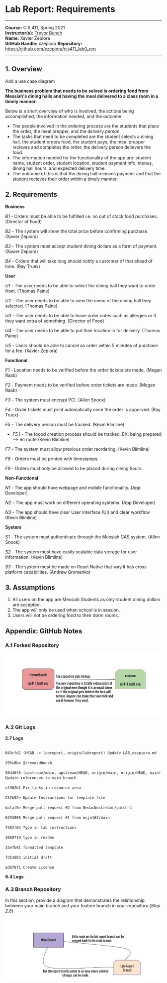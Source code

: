 # Lab Report: Requirements
___
**Course:** CIS 411, Spring 2021  
**Instructor(s):** [Trevor Bunch](https://github.com/trevordbunch)  
**Name:** Xavier Zepiora  
**GitHub Handle:** xzepiora
**Repository:** https://github.com/xzepiora/cis411_lab0_req
___

## 1. Overview
Add a use case diagram

**The business problem that needs to be solved is ordering food from Messiah's dining halls and having the meal delivered to a class room in a timely manner.**

Below is a short overview of who is involved, the actions being accomplished, the information needed, and the outcome.

- The people involved in the ordering process are the students that place the order, the meal prepper, and the delivery person. 
- The tasks that need to be completed are the student selects a dining hall, the student orders food, the student pays, the meal prepper recieves and completes the order, the delivery person delievers the food.
- The information needed for the functionality of the app are: student name, student order, student location, student payment info, menus, dining hall hours, and expected delivery time.
- The outcome of this is that the dining hall recieves payment and that the student recieves their order within a timely manner.

## 2. Requirements

**Business**

*B1* - Orders must be able to be fulfilled i.e. no out of stock food purchases. (Director of Food)

*B2* - The system will show the total price before confirming purchase. (Xavier Zepiora)

*B3* - The system must accept student dining dollars as a form of payment. (Xavier Zepiora) 

*B4* - Orders that will take long should notify a customer of that ahead of time. (Ray Truex)

**User**

*U1* - The user needs to be able to select the dining hall they want to order from. (Thomas Paine)

*U2* - The user needs to be able to view the menu of the dining hall they selected. (Thomas Paine)

*U3* - The user needs to be able to leave order notes such as allergies or if they want extra of something. (Director of Food)

*U4* - The user needs to be able to put their location in for delivery. (Thomas Paine)

*U5* - Users should be able to cancel an order within 5 minutes of purchase for a fee. (Xavier Zepiora)

**Functional**

*F1* - Location needs to be verified before the order tickets are made. (Megan Raab)

*F2* - Payment needs to be verified before order tickets are made. (Megan Raab)

*F3* - The system must encrypt PCI. (Allen Snook)

*F4* - Order tickets must print automatically once the order is apporved. (Ray Truex)

*F5* - The delivery person must be tracked. (Kevin Blimline)

- *F5.1* - The foood creation process should be tracked. EX: being prepared --> en route (Kevin Blimline)

*F7* - The system must allow previous order reordering. (Kevin Blimline)

*F8* - Orders must be printed with timestamps.

*F9* - Orders must only be allowed to be placed during dining hours.

**Non-Functional**

*N1* - The app should have webpage and mobile functionality. (App Developer)

*N2* - The app must work on different operating systems. (App Developer)

*N3* - The app should have clear User Interface (UI) and clear workflow (Kevin Blimline)

**System**

*S1* - The system must authenticate through the Messiah CAS system. (Allen Snook)

*S2* - The system must have easily scalable data storage for user information. (Kevin Blimline)

*S3* - The system must be made on React Native that way it has cross platform capabilities. (Andrew Gromenko)

## 3. Assumptions
1. All users on the app are Messiah Students as only student dining dollars are accepted.
2. The app will only be used when school is in session.
3. Users will not be ordering food to their dorm rooms.

## Appendix: GitHub Notes

### A.1 Forked Repository

![Forked Repository](./Images/Lab%20Requirements%20(3).jpg)

### A.2 Git Logs


**2.7 Logs**
```

043cfd2 (HEAD -> labreport, origin/labreport) Update LAB_xzepiora.md

295c8be @trevordbunch

50d40f8 (upstream/main, upstream/HEAD, origin/main, origin/HEAD, main) Update references to main branch

ef962b1 Fix links in resource area

237b52e Update Instructions for template file

dafaf5e Merge pull request #2 from NedacNostrebor/patch-1

6293806 Merge pull request #1 from mcjo163/main

7482f04 Typo in lab instructions

3080719 typo in readme

33efb41 formatted template

fd13d03 initial draft

ad87871 Create License

```


**6.4 Logs**

### A.3 Branch Repository
In this section, provide a diagram that demonstrates the relationship between your main branch and your feature branch in your repository (*Step 2.8*)

![Branch Repository](./Images/Branch%20Making.jpg)

